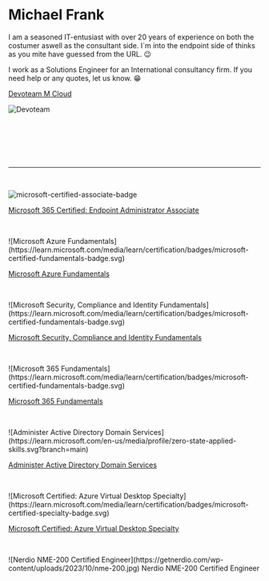 # Michael Frank

I am a seasoned IT-entusiast with over 20 years of experience on both the costumer aswell as the consultant side.
I´m into the endpoint side of thinks as you mite have guessed from the URL. :wink:

I work as a Solutions Engineer for an International consultancy firm. If you need help or any quotes, let us know. :grin:

[Devoteam M Cloud](https://mcloud.devoteam.com)

![Devoteam](https://www.devoteam.com/wp-content/themes/lsac-devoteam/assets/images/logo-devoteam.svg)
<p>&nbsp;</p>
<p>&nbsp;</p>
<p>&nbsp;</p>

---
<p>&nbsp;</p>


![microsoft-certified-associate-badge](https://learn.microsoft.com/media/learn/certification/badges/microsoft-certified-associate-badge.svg)

[Microsoft 365 Certified: Endpoint Administrator Associate](https://learn.microsoft.com/api/credentials/share/en-us/MichaelFrank-1121/D89FAF69A2EBB02C?sharingId=4270B5EA980F422C)

<p>&nbsp;</p>
![Microsoft Azure Fundamentals](https://learn.microsoft.com/media/learn/certification/badges/microsoft-certified-fundamentals-badge.svg)

[Microsoft Azure Fundamentals](https://learn.microsoft.com/api/credentials/share/en-us/MichaelFrank-1121/4F7946D1557207F3?sharingId=4270B5EA980F422C)

<p>&nbsp;</p>
![Microsoft Security, Compliance and Identity Fundamentals](https://learn.microsoft.com/media/learn/certification/badges/microsoft-certified-fundamentals-badge.svg)

[Microsoft Security, Compliance and Identity Fundamentals](https://learn.microsoft.com/api/credentials/share/en-us/MichaelFrank-1121/4282690D7E36E61D?sharingId=4270B5EA980F422C)

<p>&nbsp;</p>
![Microsoft 365 Fundamentals](https://learn.microsoft.com/media/learn/certification/badges/microsoft-certified-fundamentals-badge.svg)

[Microsoft 365 Fundamentals](https://learn.microsoft.com/api/credentials/share/en-us/MichaelFrank-1121/6C6961A1F44126F1?sharingId=4270B5EA980F422C)

<p>&nbsp;</p>
![Administer Active Directory Domain Services](https://learn.microsoft.com/en-us/media/profile/zero-state-applied-skills.svg?branch=main)

[Administer Active Directory Domain Services](https://learn.microsoft.com/api/credentials/share/en-us/MichaelFrank-1121/E0A457BAF2568FD5?sharingId=4270B5EA980F422C)

<p>&nbsp;</p>
![Microsoft Certified: Azure Virtual Desktop Specialty](https://learn.microsoft.com/media/learn/certification/badges/microsoft-certified-specialty-badge.svg)

[Microsoft Certified: Azure Virtual Desktop Specialty](https://learn.microsoft.com/api/credentials/share/en-us/MichaelFrank-1121/2987140FB3EBDA20?sharingId=4270B5EA980F422C)

<p>&nbsp;</p>
![Nerdio NME-200 Certified Engineer](https://getnerdio.com/wp-content/uploads/2023/10/nme-200.jpg)
Nerdio NME-200 Certified Engineer

<p>&nbsp;</p>
